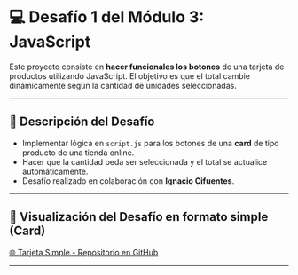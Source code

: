 # 💻 Desafío 1 del Módulo 3: JavaScript

Este proyecto consiste en **hacer funcionales los botones** de una tarjeta de productos utilizando JavaScript. El objetivo es que el total cambie dinámicamente según la cantidad de unidades seleccionadas.

---

## 📝 Descripción del Desafío
- Implementar lógica en `script.js` para los botones de una **card** de tipo producto de una tienda online.
- Hacer que la cantidad peda ser seleccionada y el total se actualice automáticamente.
- Desafío realizado en colaboración con **Ignacio Cifuentes**.

---

## 🔗 Visualización del Desafío en formato simple (Card)
[🌐 Tarjeta Simple - Repositorio en GitHub](https://github.com/muriel-ap/desafiojs_simple)

---
